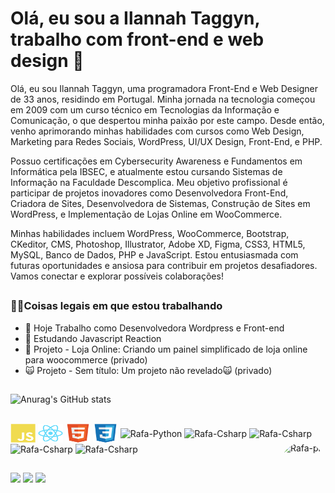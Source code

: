 <h1>Olá, eu sou a Ilannah Taggyn, trabalho com front-end e web design 👋</h1>

 
Olá, eu sou Ilannah Taggyn, uma programadora Front-End e Web Designer de 33 anos, residindo em Portugal. Minha jornada na tecnologia começou em 2009 com um curso técnico em Tecnologias da Informação e Comunicação, o que despertou minha paixão por este campo. Desde então, venho aprimorando minhas habilidades com cursos como Web Design, Marketing para Redes Sociais, WordPress, UI/UX Design, Front-End, e PHP.

Possuo certificações em Cybersecurity Awareness e Fundamentos em Informática pela IBSEC, e atualmente estou cursando Sistemas de Informação na Faculdade Descomplica. Meu objetivo profissional é participar de projetos inovadores como Desenvolvedora Front-End, Criadora de Sites, Desenvolvedora de Sistemas, Construção de Sites em WordPress, e Implementação de Lojas Online em WooCommerce.

Minhas habilidades incluem WordPress, WooCommerce, Bootstrap, CKeditor, CMS, Photoshop, Illustrator, Adobe XD, Figma, CSS3, HTML5, MySQL, Banco de Dados, PHP e JavaScript. Estou entusiasmada com futuras oportunidades e ansiosa para contribuir em projetos desafiadores. Vamos conectar e explorar possíveis colaborações!


##

<h3>👨‍💻Coisas legais em que estou trabalhando</h3>

- 🔭 Hoje Trabalho como Desenvolvedora Wordpress e Front-end
- 🌱 Estudando Javascript Reaction
- 👯 Projeto - Loja Online: Criando um painel simplificado de loja online para woocommerce (privado)
- 🙀 Projeto - Sem título: Um projeto não revelado🙀 (privado)

##

![Anurag's GitHub stats](https://github-readme-stats.vercel.app/api?username=ilannahtaggyn&show_icons=true&theme=dracula)



<div style="display: inline_block"><br>
  <img align="center" alt="Rafa-Js" height="30" width="40" src="https://raw.githubusercontent.com/devicons/devicon/master/icons/javascript/javascript-plain.svg">
  <img align="center" alt="Rafa-React" height="30" width="40" src="https://raw.githubusercontent.com/devicons/devicon/master/icons/react/react-original.svg">
  <img align="center" alt="Rafa-HTML" height="30" width="40" src="https://raw.githubusercontent.com/devicons/devicon/master/icons/html5/html5-original.svg">
  <img align="center" alt="Rafa-CSS" height="30" width="40" src="https://raw.githubusercontent.com/devicons/devicon/master/icons/css3/css3-original.svg">
  <img align="center" alt="Rafa-Python" height="30" width="40" src="https://cdn.jsdelivr.net/gh/devicons/devicon/icons/php/php-plain.svg">
  <img align="center" alt="Rafa-Csharp" height="30" width="40" src="https://cdn.jsdelivr.net/gh/devicons/devicon/icons/bootstrap/bootstrap-plain.svg">
  <img align="center" alt="Rafa-Csharp" height="30" width="40" src="https://cdn.jsdelivr.net/gh/devicons/devicon/icons/mysql/mysql-plain-wordmark.svg">
  <img align="center" alt="Rafa-Csharp" height="30" width="40" src="https://cdn.jsdelivr.net/gh/devicons/devicon/icons/wordpress/wordpress-plain.svg">
  <img align="center" alt="Rafa-Csharp" height="30" width="40" src="https://cdn.jsdelivr.net/gh/devicons/devicon/icons/woocommerce/woocommerce-original.svg">
  <img align="right" alt="Rafa-pic" height="150" style="border-radius:50px;" src="https://avatars.githubusercontent.com/u/173633530?v=4">
</div>                

##

<div> 
 	<a href="https://www.behance.net/ilannahtaggyn" target="_blank"><img src="https://img.shields.io/badge/-Behance-blue?style=for-the-badge&logo=behance&logoColor=white" target="_blank"></a>
  <a href = "mailto:ilannahtaggyn+github@gmail.com"><img src="https://img.shields.io/badge/-Gmail-%23333?style=for-the-badge&logo=gmail&logoColor=white" target="_blank"></a>
  <a href="https://www.linkedin.com/in/ilannah/" target="_blank"><img src="https://img.shields.io/badge/-LinkedIn-%230077B5?style=for-the-badge&logo=linkedin&logoColor=white" target="_blank"></a> 
  
</div>


    
  
  
